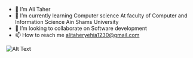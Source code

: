 - 🔭 I’m Ali Taher 
- 🌱 I’m currently learning Computer science At faculty of Computer and Information Science Ain Shams University
- 👯 I’m looking to collaborate on Software development
- 📫 How to reach me alitaheryehia1230@gmail.com




![Alt Text](https://raw.githubusercontent.com/abhisheknaiidu/abhisheknaiidu/master/code.gif)


